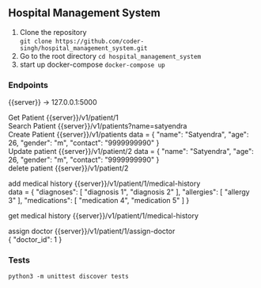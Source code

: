 ## Hospital Management System
1. Clone the repository  
   `git clone https://github.com/coder-singh/hospital_management_system.git`
2. Go to the root directory
   `cd hospital_management_system`
3. start up docker-compose
    `docker-compose up`

### Endpoints
{{server}} -> 127.0.0.1:5000
  
Get Patient {{server}}/v1/patient/1  
Search Patient {{server}}/v1/patients?name=satyendra  
Create Patient {{server}}/v1/patients data = {
    "name": "Satyendra",
    "age": 26,
    "gender": "m",
    "contact": "9999999990"
}  
Update patient {{server}}/v1/patient/2 data = {
    "name": "Satyendra",
    "age": 26,
    "gender": "m",
    "contact": "9999999990"
}  
delete patient {{server}}/v1/patient/2  


add medical history {{server}}/v1/patient/1/medical-history  
data = {
    "diagnoses": [
        "diagnosis 1",
        "diagnosis 2"
    ],
    "allergies": [
        "allergy 3"
    ],
    "medications": [
        "medication 4",
        "medication 5"
    ]
}  

get medical history {{server}}/v1/patient/1/medical-history  

assign doctor {{server}}/v1/patient/1/assign-doctor  
{
    "doctor_id": 1
}  


  

### Tests
`python3 -m unittest discover tests`
